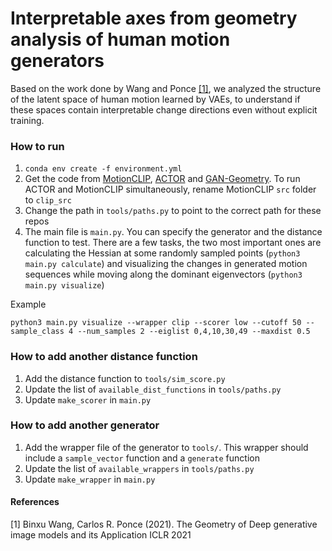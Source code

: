 # Interpretable axes from geometry analysis of human motion generators

Based on the work done by Wang and Ponce [[1]](#1), we analyzed the structure of the latent space of human motion learned by VAEs, to understand if these spaces contain interpretable change directions even without explicit training.

### How to run

1. `conda env create -f environment.yml`
2. Get the code from [MotionCLIP](https://github.com/GuyTevet/MotionCLIP), [ACTOR](https://github.com/GuyTevet/MotionCLIP) and [GAN-Geometry](https://github.com/Animadversio/GAN-Geometry). To run ACTOR and MotionCLIP simultaneously, rename MotionCLIP `src` folder to `clip_src`
3. Change the path in `tools/paths.py` to point to the correct path for these repos
4. The main file is `main.py`. You can specify the generator and the distance function to test. There are a few tasks, the two most important ones are calculating the Hessian at some randomly sampled points (`python3 main.py calculate`) and visualizing the changes in generated motion sequences while moving along the dominant eigenvectors (`python3 main.py visualize`)

Example

```
python3 main.py visualize --wrapper clip --scorer low --cutoff 50 --sample_class 4 --num_samples 2 --eiglist 0,4,10,30,49 --maxdist 0.5
```

### How to add another distance function

1. Add the distance function to `tools/sim_score.py`
2. Update the list of `available_dist_functions` in `tools/paths.py`
3. Update `make_scorer` in `main.py`

### How to add another generator

1. Add the wrapper file of the generator to `tools/`. This wrapper should include a `sample_vector` function and a `generate` function
2. Update the list of `available_wrappers` in `tools/paths.py`
3. Update `make_wrapper` in `main.py`


#### References
<a id="1">[1]</a>
Binxu Wang, Carlos R. Ponce (2021).
The Geometry of Deep generative image models and its Application
ICLR 2021
